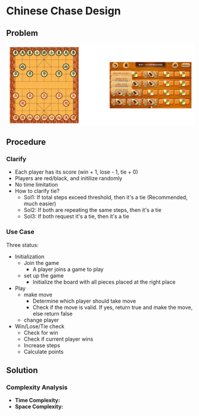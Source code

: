 # Chinese Chase Design

## Problem

![](../../.gitbook/assets/screen-shot-2021-07-20-at-10.27.45-am.png)

## Procedure

### Clarify

* Each player has its score \(win + 1, lose - 1, tie + 0\)
* Players are red/black, and initilize randomly
* No time limitation
* How to clarify tie?
  * Sol1: If total steps exceed threshold, then it's a tie \(Recommended, much easier\)
  * Sol2: If both are repeating the same steps, then it's a tie
  * Sol3: If both request it's a tie, then it's a tie

### Use Case

Three status:

* Initialization 
  * Join the game
    * A player joins a game to play
  * set up the game
    * Initialize the board with all pieces placed at the right place
* Play 
  * make move
    * Determine which player should take move
    * Check if the move is valid. If yes, return true and make the move, else return false
  * change player
* Win/Lose/Tie check 
  *  Check for win
    * Check if current player wins
  * Increase steps 
  * Calculate points

## Solution 

### Complexity Analysis

* **Time Complexity:**
* **Space Complexity:**

